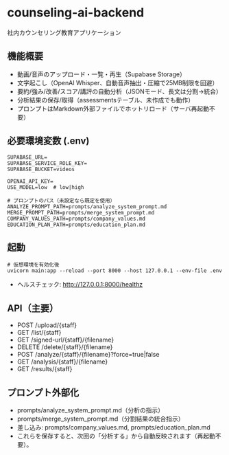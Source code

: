# counseling-ai-backend
社内カウンセリング教育アプリケーション

## 機能概要
- 動画/音声のアップロード・一覧・再生（Supabase Storage）
- 文字起こし（OpenAI Whisper、自動音声抽出・圧縮で25MB制限を回避）
- 要約/強み/改善/スコア/講評の自動分析（JSONモード、長文は分割→統合）
- 分析結果の保存/取得（assessmentsテーブル、未作成でも動作）
- プロンプトはMarkdown外部ファイルでホットリロード（サーバ再起動不要）

## 必要環境変数 (.env)
```
SUPABASE_URL=
SUPABASE_SERVICE_ROLE_KEY=
SUPABASE_BUCKET=videos

OPENAI_API_KEY=
USE_MODEL=low  # low|high

# プロンプトのパス（未設定なら既定を使用）
ANALYZE_PROMPT_PATH=prompts/analyze_system_prompt.md
MERGE_PROMPT_PATH=prompts/merge_system_prompt.md
COMPANY_VALUES_PATH=prompts/company_values.md
EDUCATION_PLAN_PATH=prompts/education_plan.md
```

## 起動
```
# 仮想環境を有効化後
uvicorn main:app --reload --port 8000 --host 127.0.0.1 --env-file .env
```
- ヘルスチェック: http://127.0.0.1:8000/healthz

## API（主要）
- POST /upload/{staff}
- GET  /list/{staff}
- GET  /signed-url/{staff}/{filename}
- DELETE /delete/{staff}/{filename}
- POST /analyze/{staff}/{filename}?force=true|false
- GET  /analysis/{staff}/{filename}
- GET  /results/{staff}

## プロンプト外部化
- prompts/analyze_system_prompt.md（分析の指示）
- prompts/merge_system_prompt.md（分割結果の統合指示）
- 差し込み: prompts/company_values.md, prompts/education_plan.md
- これらを保存すると、次回の「分析する」から自動反映されます（再起動不要）。